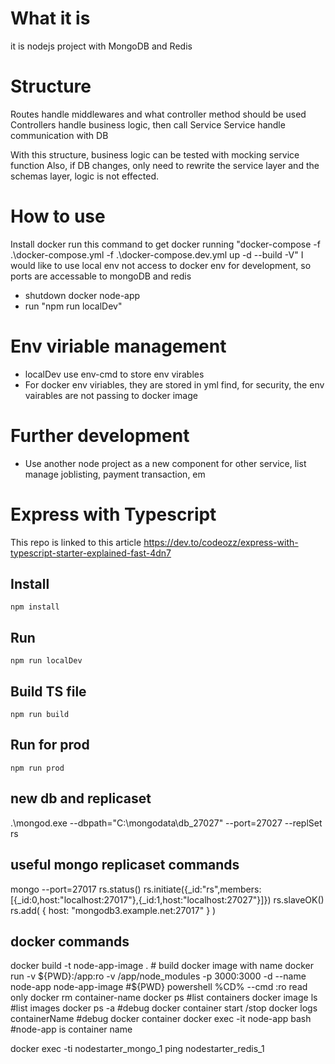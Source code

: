 # What it is
it is nodejs project with MongoDB and Redis

# Structure
Routes handle middlewares and what controller method should be used
Controllers handle business logic, then call Service
Service handle communication with DB

With this structure, business logic can be tested with mocking service function
Also, if DB changes, only need to rewrite the service layer and the schemas layer, logic is not effected.

# How to use
Install docker
run this command to get docker running "docker-compose -f .\docker-compose.yml -f .\docker-compose.dev.yml up -d --build -V"
I would like to use local env not access to docker env for development, so ports are accessable to mongoDB and redis
- shutdown docker node-app
- run "npm run localDev"

# Env viriable management
- localDev use env-cmd to store env virables
- For docker env viriables, they are stored in yml find, for security, the env vairables are not passing to docker image 

# Further development
- Use another node project as a new component for other service, list manage joblisting, payment transaction, em

# Express with Typescript

This repo is linked to this article https://dev.to/codeozz/express-with-typescript-starter-explained-fast-4dn7

## Install

```
npm install
```

## Run

```
npm run localDev
```

## Build TS file

```
npm run build
```

## Run for prod

```
npm run prod
```

## new db and replicaset

.\mongod.exe --dbpath="C:\mongodata\db_27027" --port=27027 --replSet rs

## useful mongo replicaset commands
mongo --port=27017
rs.status()
rs.initiate({_id:"rs",members:[{_id:0,host:"localhost:27017"},{_id:1,host:"localhost:27027"}]})
rs.slaveOK()
rs.add( { host: "mongodb3.example.net:27017" } )

## docker commands
 docker build -t node-app-image . # build docker image with name
 docker run -v ${PWD}:/app:ro -v /app/node_modules -p 3000:3000 -d --name node-app node-app-image #${PWD} powershell %CD% --cmd :ro read only
 docker rm container-name
 docker ps #list containers
 docker image ls #list images
 docker ps -a #debug docker container start /stop
 docker logs containerName #debug docker container 
 docker exec -it node-app bash #node-app is container name

 docker exec -ti nodestarter_mongo_1 ping nodestarter_redis_1   